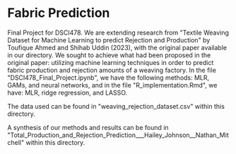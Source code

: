 # Fabric Prediction
Final Project for DSCI478.
We are extending research from "Textile Weaving Dataset for Machine Learning to predict Rejection and Production" by Toufique Ahmed and Shihab Uddin (2023), with the original paper available in our directory. We sought to achieve what had been proposed in the original paper: utilizing machine learning techniques in order to predict fabric production and rejection amounts of a weaving factory. In the file "DSCI478_Final_Project.ipynb", we have the following methods: MLR, GAMs, and neural networks, and in the file "R_implementation.Rmd", we have: MLR, ridge regression, and LASSO.

The data used can be found in "weaving_rejection_dataset.csv" within this directory.

A synthesis of our methods and results can be found in "Total_Production_and_Rejection_Prediction___Hailey_Johnson__Nathan_Mitchell" within this directory.
